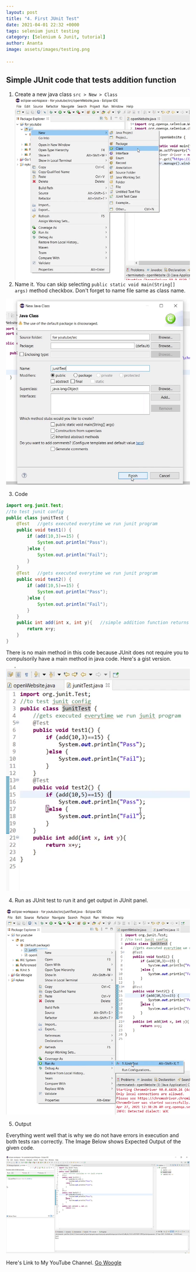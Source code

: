 ```yaml
---
layout: post
title: "4. First JUnit Test"
date: 2021-04-01 22:32 +0000
tags: selenium junit testing
category: [Selenium & Junit, tutorial]
author: Ananta
image: assets/images/testing.png

---
```

## Simple JUnit code that tests addition function

1. Create a new java class
`src > New > Class`
![Alt](/assets/images/selenium_and_junit_testing/img(39).png "New Class")
2. Name it.
You can skip selecting `public static void main(String[] args)` method checkbox.
Don't forget to name file same as class name.

![Alt](/assets/images/selenium_and_junit_testing/img(40).png "Name it")

3. Code

```java
import org.junit.Test;
//to test junit config
public class junitTest {
	@Test   //gets executed everytime we run junit program
	public void test1() {
		if (add(10,3)==15) {
			System.out.println("Pass");
		}else {
			System.out.println("Fail");
		}
	}
	@Test   //gets executed everytime we run junit program
	public void test2() {
		if (add(10,5)==15) {
			System.out.println("Pass");
		}else {
			System.out.println("Fail");
		}
	}
	public int add(int x, int y){   //simple addition function returns addition of two numbers
		return x+y;
	}
}

```
There is no main method in this code because JUnit does not require you to compulsorily have a main method in java code.
Here's a gist version.
<script src="https://gist.github.com/ananta-tamboli/79e88a8c5b406161bd1bcd9d2f49815b.js"></script>

![Alt](/assets/images/selenium_and_junit_testing/img(41).png "Code Screenshot")

4. Run as JUnit test to run it and get output in JUnit panel.

![Alt](/assets/images/selenium_and_junit_testing/img(42).png "Run as")

5. Output

Everything went well that is why we do not have errors in execution and both tests ran correctly.
The Image Below shows Expected Output of the given code.

![Alt](/assets/images/selenium_and_junit_testing/img(43).png "Output")


Here's Link to My YouTube Channel.
[Go Woogle](https://www.youtube.com/channel/UC-DZPwBRyAiR2MoOYN3M4xA)